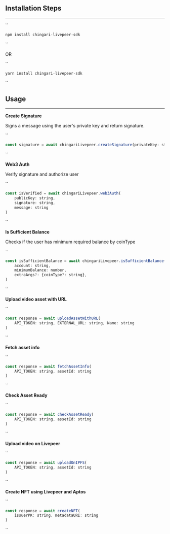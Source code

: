 ## Installation Steps
--------
``
```javascript 
npm install chingari-livepeer-sdk
```
``

OR

``
```javascript
yarn install chingari-livepeer-sdk
```
``

## Usage
--------
**Create Signature**

Signs a message using the user's private key and return signature.
<br />

``
```javascript
const signature = await chingariLivepeer.createSignature(privateKey: string, message: string)
```
``
<br />


**Web3 Auth**

Verify signature and authorize user
<br />

``
```javascript
const isVerified = await chingariLivepeer.web3Auth(
    publicKey: string, 
    signature: string, 
    message: string
)
```
``
<br />


**Is Sufficient Balance**

Checks if the user has minimum required balance by coinType
<br />

``
```javascript
const isSufficientBalance = await chingariLivepeer.isSufficientBalance(
    account: string, 
    minimumBalance: number,
    extraArgs?: {coinType?: string},
)
```
``
<br />


**Upload video asset with URL**

``
```javascript
const response = await uploadAssetWithURL(
    API_TOKEN: string, EXTERNAL_URL: string, Name: string
)
```
``
<br />


**Fetch asset info**

``
```javascript
const response = await fetchAssetInfo(
    API_TOKEN: string, assetId: string
)
```
``
<br />


**Check Asset Ready**

``
```javascript
const response = await checkAssetReady(
    API_TOKEN: string, assetId: string
)
```
``
<br />


**Upload video on Livepeer**


``
```javascript
const response = await uploadOnIPFS(
    API_TOKEN: string, assetId: string
)
```
``
<br />


**Create NFT using Livepeer and Aptos**


``
```javascript
const response = await createNFT(
    issuerPK: string, metadataURI: string
)
```
``